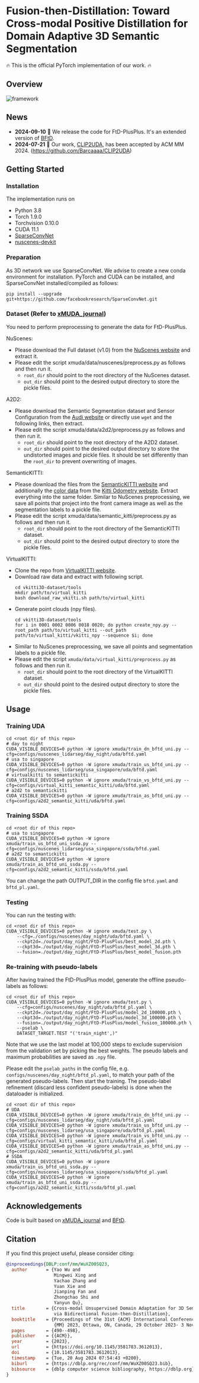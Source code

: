 # Fusion-then-Distillation: Toward Cross-modal Positive Distillation for Domain Adaptive 3D Semantic Segmentation

:fire: This is the official PyTorch implementation of our work. :fire:

## Overview
![framework](doc/framework.jpg)

## News
* **2024-09-10** :rocket: We release the code for FtD-PlusPlus. It's an extended version of [BFtD](https://doi.org/10.1145/3581783.3612013). 
* **2024-07-21** :loudspeaker: Our work, [CLIP2UDA](https://openreview.net/pdf?id=Ai1ziPxtmr), has been accepted by ACM MM 2024. (https://github.com/Barcaaaa/CLIP2UDA)

## Getting Started

### Installation

The implementation runs on
- Python 3.8
- Torch 1.9.0
- Torchvision 0.10.0
- CUDA 11.1
- [SparseConvNet](https://github.com/facebookresearch/SparseConvNet)
- [nuscenes-devkit](https://github.com/nutonomy/nuscenes-devkit)

### Preparation
As 3D network we use SparseConvNet. We advise to create a new conda environment for installation. PyTorch and CUDA can be installed, and SparseConvNet installed/compiled as follows:
```
pip install --upgrade git+https://github.com/facebookresearch/SparseConvNet.git
```

### Dataset (Refer to [xMUDA_journal](https://github.com/valeoai/xmuda_journal))
You need to perform preprocessing to generate the data for FtD-PlusPlus.

NuScenes:
- Please download the Full dataset (v1.0) from the [NuScenes website](https://www.nuscenes.org/) and extract it.
- Please edit the script xmuda/data/nuscenes/preprocess.py as follows and then run it.
  - ```root_dir``` should point to the root directory of the NuScenes dataset.
  - ```out_dir``` should point to the desired output directory to store the pickle files.

A2D2:
- Please download the Semantic Segmentation dataset and Sensor Configuration from the [Audi website](https://www.a2d2.audi/a2d2/en/download.html) or directly use ```wget``` and the following links, then extract.
- Please edit the script xmuda/data/a2d2/preprocess.py as follows and then run it.
  - ```root_dir``` should point to the root directory of the A2D2 dataset.
  - ```out_dir``` should point to the desired output directory to store the undistorted images and pickle files. It should be set differently than the ```root_dir``` to prevent overwriting of images.

SemanticKITTI:
- Please download the files from the [SemanticKITTI website](http://semantic-kitti.org/dataset.html) and additionally the [color data](http://www.cvlibs.net/download.php?file=data_odometry_color.zip) from the [Kitti Odometry website](https://www.cvlibs.net/datasets/kitti/eval_odometry.php). Extract everything into the same folder. Similar to NuScenes preprocessing, we save all points that project into the front camera image as well as the segmentation labels to a pickle file.
- Please edit the script xmuda/data/semantic_kitti/preprocess.py as follows and then run it.
  - ```root_dir``` should point to the root directory of the SemanticKITTI dataset.
  - ```out_dir``` should point to the desired output directory to store the pickle files.

VirtualKITTI:
- Clone the repo from [VirtualKITTI website](https://github.com/VisualComputingInstitute/vkitti3D-dataset.git).
- Download raw data and extract with following script.
  ```
  cd vkitti3D-dataset/tools
  mkdir path/to/virtual_kitti
  bash download_raw_vkitti.sh path/to/virtual_kitti
  ```
- Generate point clouds (npy files).
  ```
  cd vkitti3D-dataset/tools
  for i in 0001 0002 0006 0018 0020; do python create_npy.py --root_path path/to/virtual_kitti --out_path path/to/virtual_kitti/vkitti_npy --sequence $i; done
  ```
- Similar to NuScenes preprocessing, we save all points and segmentation labels to a pickle file.
- Please edit the script `xmuda/data/virtual_kitti/preprocess.py` as follows and then run it.
  - `root_dir` should point to the root directory of the VirtualKITTI dataset.
  - `out_dir` should point to the desired output directory to store the pickle files.

## Usage
### Training UDA
```
cd <root dir of this repo>
# day to night
CUDA_VISIBLE_DEVICES=0 python -W ignore xmuda/train_dn_bftd_uni.py --cfg=configs/nuscenes_lidarseg/day_night/uda/bftd.yaml
# usa to singapore
CUDA_VISIBLE_DEVICES=0 python -W ignore xmuda/train_us_bftd_uni.py --cfg=configs/nuscenes_lidarseg/usa_singapore/uda/bftd.yaml
# virtualkitti to semantickitti
CUDA_VISIBLE_DEVICES=0 python -W ignore xmuda/train_vs_bftd_uni.py --cfg=configs/virtual_kitti_semantic_kitti/uda/bftd.yaml
# a2d2 to semantickitti
CUDA_VISIBLE_DEVICES=0 python -W ignore xmuda/train_as_bftd_uni.py --cfg=configs/a2d2_semantic_kitti/uda/bftd.yaml
```
### Training SSDA
```
cd <root dir of this repo>
# usa to singapore
CUDA_VISIBLE_DEVICES=0 python -W ignore xmuda/train_us_bftd_uni_ssda.py --cfg=configs/nuscenes_lidarseg/usa_singapore/ssda/bftd.yaml
# a2d2 to semantickitti
CUDA_VISIBLE_DEVICES=0 python -W ignore xmuda/train_as_bftd_uni_ssda.py --cfg=configs/a2d2_semantic_kitti/ssda/bftd.yaml
```
You can change the path OUTPUT_DIR in the config file `bftd.yaml` and `bftd_pl.yaml`.

### Testing
You can run the testing with:
```
cd <root dir of this repo>
CUDA_VISIBLE_DEVICES=0 python -W ignore xmuda/test.py \
    --cfg=./configs/nuscenes/day_night/uda/bftd.yaml \
    --ckpt2d=./output/day_night/FtD-PlusPlus/best_model_2d.pth \
    --ckpt3d=./output/day_night/FtD-PlusPlus/best_model_3d.pth \
    --fusion=./output/day_night/FtD-PlusPlus/best_model_fusion.pth
```

### Re-training with pseudo-labels
After having trained the FtD-PlusPlus model, generate the offline pseudo-labels as follows:
```
cd <root dir of this repo>
CUDA_VISIBLE_DEVICES=0 python -W ignore xmuda/test.py \
    --cfg=configs/nuscenes/day_night/uda/bftd_pl.yaml \
    --ckpt2d=./output/day_night/FtD-PlusPlus/model_2d_100000.pth \
    --ckpt3d=./output/day_night/FtD-PlusPlus/model_3d_100000.pth \
    --fusion=./output/day_night/FtD-PlusPlus/model_fusion_100000.pth \
    --pselab \
    DATASET_TARGET.TEST "('train_night',)"
```
Note that we use the last model at 100,000 steps to exclude supervision from the validation set by picking the best weights. The pseudo labels and maximum probabilities are saved as ```.npy``` file.

Please edit the ```pselab_paths``` in the config file, e.g. ```configs/nuscenes/day_night/bftd_pl.yaml```, to match your path of the generated pseudo-labels.
Then start the training. The pseudo-label refinement (discard less confident pseudo-labels) is done when the dataloader is initialized.
```
cd <root dir of this repo>
# UDA
CUDA_VISIBLE_DEVICES=0 python -W ignore xmuda/train_dn_bftd_uni.py --cfg=configs/nuscenes_lidarseg/day_night/uda/bftd_pl.yaml
CUDA_VISIBLE_DEVICES=0 python -W ignore xmuda/train_us_bftd_uni.py --cfg=configs/nuscenes_lidarseg/usa_singapore/uda/bftd_pl.yaml
CUDA_VISIBLE_DEVICES=0 python -W ignore xmuda/train_vs_bftd_uni.py --cfg=configs/virtual_kitti_semantic_kitti/uda/bftd_pl.yaml
CUDA_VISIBLE_DEVICES=0 python -W ignore xmuda/train_as_bftd_uni.py --cfg=configs/a2d2_semantic_kitti/uda/bftd_pl.yaml
# SSDA
CUDA_VISIBLE_DEVICES=0 python -W ignore xmuda/train_us_bftd_uni_ssda.py --cfg=configs/nuscenes_lidarseg/usa_singapore/ssda/bftd_pl.yaml
CUDA_VISIBLE_DEVICES=0 python -W ignore xmuda/train_as_bftd_uni_ssda.py --cfg=configs/a2d2_semantic_kitti/ssda/bftd_pl.yaml
```

## Acknowledgements

Code is built based on [xMUDA_journal](https://github.com/valeoai/xmuda_journal) and [BFtD](https://github.com/Barcaaaa/BFtD-xMUDA).

## Citation

If you find this project useful, please consider citing:
```bibtex
@inproceedings{DBLP:conf/mm/WuXZ00SQ23,
  author       = {Yao Wu and
                  Mingwei Xing and
                  Yachao Zhang and
                  Yuan Xie and
                  Jianping Fan and
                  Zhongchao Shi and
                  Yanyun Qu},
  title        = {Cross-modal Unsupervised Domain Adaptation for 3D Semantic Segmentation
                  via Bidirectional Fusion-then-Distillation},
  booktitle    = {Proceedings of the 31st {ACM} International Conference on Multimedia,
                  {MM} 2023, Ottawa, ON, Canada, 29 October 2023- 3 November 2023},
  pages        = {490--498},
  publisher    = {{ACM}},
  year         = {2023},
  url          = {https://doi.org/10.1145/3581783.3612013},
  doi          = {10.1145/3581783.3612013},
  timestamp    = {Tue, 20 Aug 2024 07:54:43 +0200},
  biburl       = {https://dblp.org/rec/conf/mm/WuXZ00SQ23.bib},
  bibsource    = {dblp computer science bibliography, https://dblp.org}
}
```
